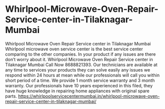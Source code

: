 # Whirlpool-Microwave-Oven-Repair-Service-center-in-Tilaknagar-Mumbai
Whirlpool Microwave Oven Repair Service center in Tilaknagar Mumbai Whirlpool microwave oven service center is the best service center comparing to the other companies. In your product if any issues are there don’t worry about it. Whirlpool Microwave Oven Repair Service center in Tilaknagar Mumbai Call Now 8688821393. Our technicians are available at any time to services your products they can solve easily any issues we respond within 24 hours at mean while our professionals will call you within short period of a time. We provide 1 month service warranty and 3 month warranty. Our professionals have 10 years experienced in this filed, they have huge knowledge in repairing home appliances with original spare parts.  https://whirlpoolservicecentermumbai.in/whirlpool-microwave-oven-repair-service-center-in-tilaknagar-mumbai/

